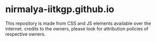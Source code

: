 # nirmalya-iitkgp.github.io
This repository is made from CSS and JS elements available over the internet. credits to the owners, please look for attribution policies of respective owners. 
